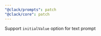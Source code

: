 ```yaml
---
"@clack/prompts": patch
"@clack/core": patch
---
```


Support `initialValue` option for text prompt
